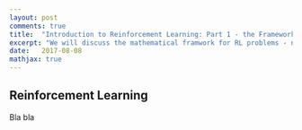 ```yaml
---
layout: post
comments: true
title:  "Introduction to Reinforcement Learning: Part 1 - the Framework"
excerpt: "We will discuss the mathematical framwork for RL problems - namely, Markov Decision Processes. The goal of this series of posts is to introduce all necessary concepts in order to understand Deep Q-Networks"
date:   2017-08-08
mathjax: true
---
```


## Reinforcement Learning 

Bla bla

